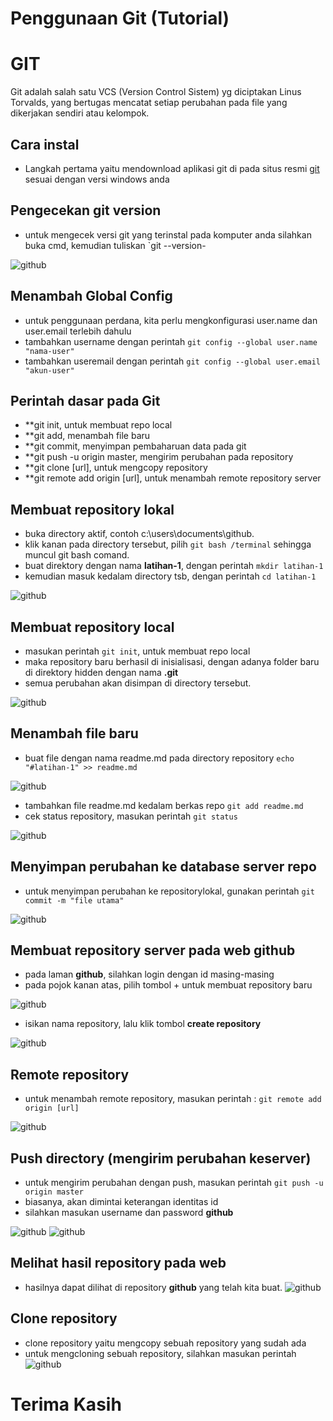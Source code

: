 # **Penggunaan Git (Tutorial)**
# GIT
Git adalah salah satu VCS (Version Control Sistem) yg diciptakan Linus Torvalds, yang bertugas mencatat setiap perubahan pada file yang dikerjakan sendiri atau kelompok.

## Cara instal
* Langkah pertama yaitu mendownload aplikasi git di pada situs resmi [git](https://git-scm.com/) sesuai dengan versi windows anda

## Pengecekan git version
* untuk mengecek versi git yang terinstal pada komputer anda silahkan buka cmd, kemudian tuliskan `git --version-


![github](https://github.com/Marinska/latihan-1/blob/master/1.PNG)

## Menambah Global Config
* untuk penggunaan perdana, kita perlu mengkonfigurasi user.name dan user.email terlebih dahulu
* tambahkan username dengan perintah
`git config --global user.name "nama-user"`
* tambahkan useremail dengan perintah
 `git config --global user.email "akun-user"`

## Perintah dasar pada Git
* **git init, untuk membuat repo local
* **git add, menambah file baru
* **git commit, menyimpan pembaharuan data pada git 
* **git push -u origin master, mengirim perubahan pada repository
* **git clone [url], untuk mengcopy repository
* **git remote add origin [url], untuk menambah remote repository server

## Membuat repository lokal
* buka directory aktif, contoh c:\users\documents\github.
* klik kanan pada directory tersebut, pilih `git bash /terminal` sehingga muncul git bash comand.
* buat direktory dengan nama **latihan-1**, dengan perintah
`mkdir latihan-1`
* kemudian masuk kedalam directory tsb, dengan perintah
`cd latihan-1`

![github](https://github.com/Marinska/latihan-1/blob/master/2.PNG)


## Membuat repository local
* masukan perintah `git init`, untuk membuat repo local
* maka repository baru berhasil di inisialisasi, dengan adanya folder baru di direktory hidden dengan nama **.git**
* semua perubahan akan disimpan di directory tersebut.

![github](https://github.com/Marinska/latihan-1/blob/master/3.PNG)

## Menambah file baru
* buat file dengan nama readme.md pada directory repository 
`echo "#latihan-1" >> readme.md`

![github](https://github.com/Marinska/latihan-1/blob/master/4.PNG)

* tambahkan file readme.md kedalam berkas repo
`git add readme.md`
* cek status repository, masukan perintah
 `git status`
 
![github](https://github.com/Marinska/latihan-1/blob/master/5.PNG)

## Menyimpan perubahan ke database server repo
 * untuk menyimpan perubahan ke repositorylokal, gunakan perintah
  `git commit -m "file utama"`
  
  ![github](https://github.com/Marinska/latihan-1/blob/master/6.PNG)  
  
## Membuat repository server pada web github
* pada laman **github**, silahkan login dengan id masing-masing
* pada pojok kanan atas, pilih tombol + untuk membuat repository baru

![github](https://github.com/Marinska/latihan-1/blob/master/7.PNG)

* isikan nama repository, lalu klik tombol **create repository**

![github](https://github.com/Marinska/latihan-1/blob/master/8.PNG)


## Remote repository
* untuk menambah remote repository, masukan perintah : 
`git remote add origin [url]`

![github](https://github.com/Marinska/latihan-1/blob/master/9.PNG)

## Push directory (mengirim perubahan keserver)
* untuk mengirim perubahan dengan push, masukan perintah
`git push -u origin master`
* biasanya, akan dimintai keterangan identitas id
* silahkan masukan username dan password **github**

![github](https://github.com/Marinska/latihan-1/blob/master/10.PNG)
![github](https://github.com/Marinska/latihan-1/blob/master/11.PNG)

## Melihat hasil repository pada web
* hasilnya dapat dilihat di repository **github** yang telah kita buat.
![github](https://github.com/Marinska/latihan-1/blob/master/12.PNG)

## Clone repository
* clone repository yaitu mengcopy sebuah repository yang sudah ada
* untuk mengcloning sebuah repository, silahkan masukan perintah
![github](https://github.com/Marinska/latihan-1/blob/master/13.PNG)

# Terima Kasih
